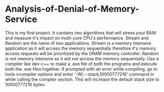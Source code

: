 # Analysis-of-Denial-of-Memory-Service
This is my first project. It contains two algorithms that will stress your RAM and measure it's impact on multi-core CPU's performance. Stream and Random are the name of two applications. Stream is a memory intensive application as it will access the memory sequentially therefore it's memory access requests will be prioritized by the DRAM memory controller. Random is not memory intensive as it will not access the memory sequentially. Use a compiler like dev-c++ to make a .exe file of both the programs and execute both the .exe files together. If prompted with an error while compiling, go to tools->compiler options and enter '-Wl,--stack,10000777216' command in while calling the compiler section. This will increase the default stack size to 10000777216 bytes. 
